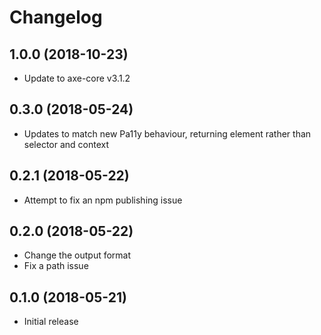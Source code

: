 
# Changelog

## 1.0.0 (2018-10-23)

  * Update to axe-core v3.1.2

## 0.3.0 (2018-05-24)

  * Updates to match new Pa11y behaviour, returning element rather than selector and context

## 0.2.1 (2018-05-22)

  * Attempt to fix an npm publishing issue

## 0.2.0 (2018-05-22)

  * Change the output format
  * Fix a path issue

## 0.1.0 (2018-05-21)

  * Initial release
